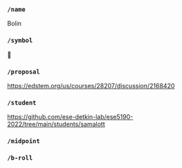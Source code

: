 ### `/name`
Bolin
### `/symbol`
🐶
### `/proposal`
https://edstem.org/us/courses/28207/discussion/2168420
### `/student`
https://github.com/ese-detkin-lab/ese5190-2022/tree/main/students/samalott
### `/midpoint`
### `/b-roll`
